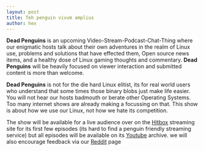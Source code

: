 ```yaml
---
layout: post
title: Teh penguin vivum amplius
author: hex
---
```


**Dead Penguins** is an upcoming Video-Stream-Podcast-Chat-Thing where our enigmatic hosts talk about their own adventures in the realm of Linux use, problems and solutions that have effected them, Open source news items, and a healthy dose of Linux gaming thoughts and commentary. **Dead Penguins** will be heavily focused on viewer interaction and submitted content is more than welcome. 

**Dead Penguins** is not for the die hard Linux elitist, its for real world users who understand that some times those binary blobs just make life easier. You will not hear our hosts badmouth or berate other Operating Systems. Too many internet shows are already making a focussing on that. This show is about how we use our Linux, not how we hate its competition. 

The show will be available for a live audience over on the [Hitbox](http://www.hitbox.tv/hexdsl) streaming site for its first few episodes (its hard to find a penguin friendly streaming service) but all episodes will be available on its [Youtube](https://www.youtube.com/user/hexdsl) archive.  we will also encourage feedback via our [Reddit](https://www.reddit.com/r/deadpenguins/) page 
